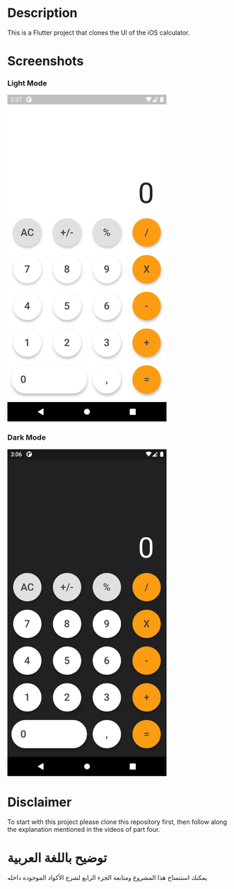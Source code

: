 #  Description
This is a Flutter project that clones the UI of the iOS calculator.
# Screenshots

### Light Mode

<img src="https://github.com/Ismail-Mohammed-Tayeb/emasteryacademy/blob/MasteryCalc/LighModeMasteryCalc.png" width="360" height="740"/>

### Dark Mode

<img src="https://github.com/Ismail-Mohammed-Tayeb/emasteryacademy/blob/MasteryCalc/DarkModeMasteryCalc.png" width="360" height="740"/>

#  Disclaimer
To start with this project please clone this repository first, then follow along the explanation mentioned in the videos of part four.

# توضيح باللغة العربية
يمكنك استنساخ هذا المشروع ومتابعة الجزء الرابع لشرح الأكواد الموجودة داخله
